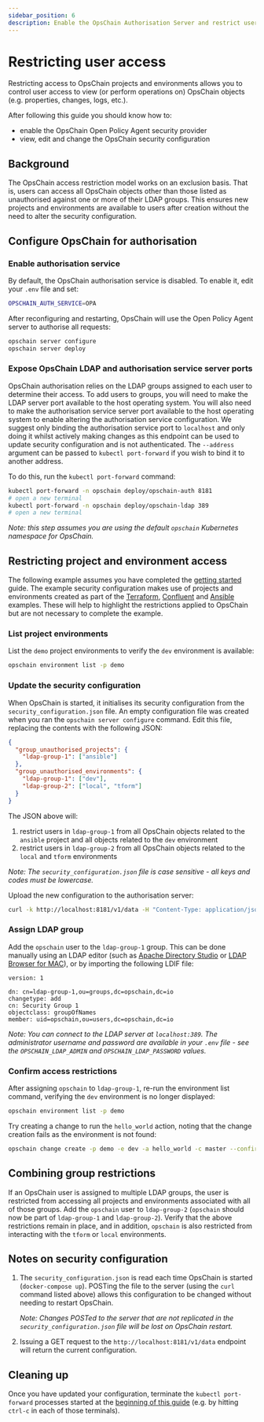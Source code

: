 ```yaml
---
sidebar_position: 6
description: Enable the OpsChain Authorisation Server and restrict user's access to OpsChain.
---
```


# Restricting user access

Restricting access to OpsChain projects and environments allows you to control user access to view (or perform operations on) OpsChain objects (e.g. properties, changes, logs, etc.).

After following this guide you should know how to:

- enable the OpsChain Open Policy Agent security provider
- view, edit and change the OpsChain security configuration

## Background

The OpsChain access restriction model works on an exclusion basis. That is, users can access all OpsChain objects other than those listed as unauthorised against one or more of their LDAP groups. This ensures new projects and environments are available to users after creation without the need to alter the security configuration.

## Configure OpsChain for authorisation

### Enable authorisation service

By default, the OpsChain authorisation service is disabled. To enable it, edit your `.env` file and set:

```bash
OPSCHAIN_AUTH_SERVICE=OPA
```

After reconfiguring and restarting, OpsChain will use the Open Policy Agent server to authorise all requests:

```bash
opschain server configure
opschain server deploy
```

### Expose OpsChain LDAP and authorisation service server ports

OpsChain authorisation relies on the LDAP groups assigned to each user to determine their access. To add users to groups, you will need to make the LDAP server port available to the host operating system. You will also need to make the authorisation service server port available to the host operating system to enable altering the authorisation service configuration. We suggest only binding the authorisation service port to `localhost` and only doing it whilst actively making changes as this endpoint can be used to update security configuration and is not authenticated. The `--address` argument can be passed to `kubectl port-forward` if you wish to bind it to another address.

To do this, run the `kubectl port-forward` command:

```bash
kubectl port-forward -n opschain deploy/opschain-auth 8181
# open a new terminal
kubectl port-forward -n opschain deploy/opschain-ldap 389
# open a new terminal
```

_Note: this step assumes you are using the default `opschain` Kubernetes namespace for OpsChain._

## Restricting project and environment access

The following example assumes you have completed the [getting started](../getting-started/README.md) guide. The example security configuration makes use of projects and environments created as part of the [Terraform](/docs/examples/running-a-simple-terraform-change.md), [Confluent](/docs/examples/running-a-complex-change.md) and [Ansible](/docs/examples/running-an-aws-ansible-change.md) examples. These will help to highlight the restrictions applied to OpsChain but are not necessary to complete the example.

### List project environments

List the `demo` project environments to verify the `dev` environment is available:

```bash
opschain environment list -p demo
```

### Update the security configuration

When OpsChain is started, it initialises its security configuration from the `security_configuration.json` file. An empty configuration file was created when you ran the `opschain server configure` command. Edit this file, replacing the contents with the following JSON:

```json
{
  "group_unauthorised_projects": {
    "ldap-group-1": ["ansible"]
  },
  "group_unauthorised_environments": {
    "ldap-group-1": ["dev"],
    "ldap-group-2": ["local", "tform"]
  }
}
```

The JSON above will:

1. restrict users in `ldap-group-1` from all OpsChain objects related to the `ansible` project and all objects related to the `dev` environment
2. restrict users in `ldap-group-2` from all OpsChain objects related to the `local` and `tform` environments

_Note: The `security_configuration.json` file is case sensitive - all keys and codes must be lowercase._

Upload the new configuration to the authorisation server:

```bash
curl -k http://localhost:8181/v1/data -H "Content-Type: application/json" -X PUT -d "@./security_configuration.json"
```

### Assign LDAP group

Add the `opschain` user to the `ldap-group-1` group. This can be done manually using an LDAP editor (such as [Apache Directory Studio](https://directory.apache.org/studio/) or [LDAP Browser for MAC](http://www.ldapbrowsermac.com/)), or by importing the following LDIF file:

```ldif
version: 1

dn: cn=ldap-group-1,ou=groups,dc=opschain,dc=io
changetype: add
cn: Security Group 1
objectclass: groupOfNames
member: uid=opschain,ou=users,dc=opschain,dc=io
```

_Note: You can connect to the LDAP server at `localhost:389`. The administrator username and password are available in your `.env` file - see the `OPSCHAIN_LDAP_ADMIN` and `OPSCHAIN_LDAP_PASSWORD` values._

### Confirm access restrictions

After assigning `opschain` to `ldap-group-1`, re-run the environment list command, verifying the `dev` environment is no longer displayed:

```bash
opschain environment list -p demo
```

Try creating a change to run the `hello_world` action, noting that the change creation fails as the environment is not found:

```bash
opschain change create -p demo -e dev -a hello_world -c master --confirm
```

## Combining group restrictions

If an OpsChain user is assigned to multiple LDAP groups, the user is restricted from accessing all projects and environments associated with all of those groups. Add the `opschain` user to `ldap-group-2` (`opschain` should now be part of `ldap-group-1` and `ldap-group-2`). Verify that the above restrictions remain in place, and in addition, `opschain` is also restricted from interacting with the `tform` or `local` environments.

## Notes on security configuration

1. The `security_configuration.json` is read each time OpsChain is started (`docker-compose up`). POSTing the file to the server (using the `curl` command listed above) allows this configuration to be changed without needing to restart OpsChain.

    _Note: Changes POSTed to the server that are not replicated in the `security_configuration.json` file will be lost on OpsChain restart._

2. Issuing a GET request to the `http://localhost:8181/v1/data` endpoint will return the current configuration.

## Cleaning up

Once you have updated your configuration, terminate the `kubectl port-forward` processes started at the [beginning of this guide](#expose-opschain-ldap-and-authorisation-service-server-ports) (e.g. by hitting `ctrl-c` in each of those terminals).
